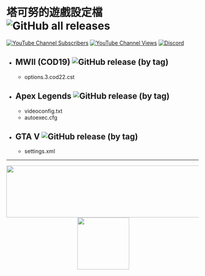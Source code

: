 # 塔可努的遊戲設定檔 ![GitHub all releases](https://img.shields.io/github/downloads/TN-TechNoob/game-settings/total?style=for-the-badge&label=%E6%89%80%E6%9C%89%E8%A8%AD%E5%AE%9A%E6%AA%94%E7%B8%BD%E4%B8%8B%E8%BC%89%E6%95%B8)

[![YouTube Channel Subscribers](https://img.shields.io/youtube/channel/subscribers/UC3YATLWhij22kBTsuOuwKGw?label=%E8%A8%82%E9%96%B1%E6%95%B8)](https://youtube.com/@TN_TechNoob)
[![YouTube Channel Views](https://img.shields.io/youtube/channel/views/UC3YATLWhij22kBTsuOuwKGw?label=%E7%B8%BD%E8%A7%80%E7%9C%8B%E6%95%B8)](https://youtube.com/@TN_TechNoob)
[![Discord](https://img.shields.io/discord/607123183249653770?label=Discord&logo=discord&style=flat-square)](https://discord.gg/Yj9WH3P8RN)

- ## MWII (COD19) ![GitHub release (by tag)](https://img.shields.io/github/downloads/TN-TechNoob/game-settings/MWII/total?style=flat-square&label=%E4%B8%8B%E8%BC%89%E6%95%B8)
  - options.3.cod22.cst

- ## Apex Legends ![GitHub release (by tag)](https://img.shields.io/github/downloads/TN-TechNoob/game-settings/Apex/total?style=flat-square&label=%E4%B8%8B%E8%BC%89%E6%95%B8)
  - videoconfig.txt
  - autoexec.cfg

- ## GTA V ![GitHub release (by tag)](https://img.shields.io/github/downloads/TN-TechNoob/game-settings/GTA_V/total?style=flat-square&label=%E4%B8%8B%E8%BC%89%E6%95%B8)
  - settings.xml

------
<p style="text-align: center;"><a href="https://p.ecpay.com.tw/5F5F547" target="_blank" rel="noopener noreferrer"><img src="https://i.imgur.com/EEMyDh7.png" alt="" width="522" height="136" /></a>&nbsp;<a href="https://p.ecpay.com.tw/5F5F547" target="_blank" rel="noopener noreferrer"><img src="https://payment.ecpay.com.tw/Upload/QRCode/202302/QRCode_9975c0a0-4c04-47bb-bfd0-e404ec5a7717.png" width="136" height="136" /></a></p>
<div id="gtx-trans" style="position: absolute; left: 784px; top: 2334.45px;">&nbsp;</div>
